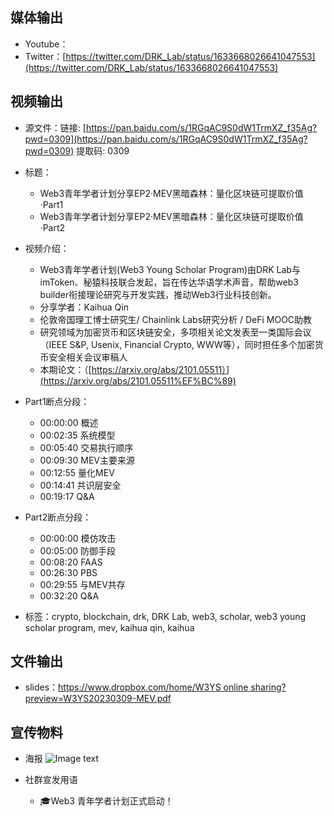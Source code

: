 ## 媒体输出

- Youtube：
- Twitter：[https://twitter.com/DRK_Lab/status/1633668026641047553](https://twitter.com/DRK_Lab/status/1633668026641047553)

## 视频输出

- 源文件：链接: [https://pan.baidu.com/s/1RGqAC9S0dW1TrmXZ_f35Ag?pwd=0309](https://pan.baidu.com/s/1RGqAC9S0dW1TrmXZ_f35Ag?pwd=0309) 提取码: 0309
- 标题：
    - Web3青年学者计划分享EP2·MEV黑暗森林：量化区块链可提取价值·Part1
    - Web3青年学者计划分享EP2·MEV黑暗森林：量化区块链可提取价值·Part2
- 视频介绍：
    - Web3青年学者计划(Web3 Young Scholar Program)由DRK Lab与imToken、秘猿科技联合发起，旨在传达华语学术声音，帮助web3 builder衔接理论研究与开发实践，推动Web3行业科技创新。
    - 分享学者：Kaihua Qin
    - 伦敦帝国理工博士研究生/ Chainlink Labs研究分析 / DeFi MOOC助教
    - 研究领域为加密货币和区块链安全，多项相关论文发表至一类国际会议（IEEE S&P, Usenix, Financial Crypto, WWW等），同时担任多个加密货币安全相关会议审稿人
    - 本期论文：<Quantifying Blockchain Extractable Value: How dark is the forest>（[https://arxiv.org/abs/2101.05511）](https://arxiv.org/abs/2101.05511%EF%BC%89)
- Part1断点分段：
    - 00:00:00 概述
    - 00:02:35 系统模型
    - 00:05:40 交易执行顺序
    - 00:09:30 MEV主要来源
    - 00:12:55 量化MEV
    - 00:14:41 共识层安全
    - 00:19:17 Q&A
    
- Part2断点分段：
    - 00:00:00 模仿攻击
    - 00:05:00 防御手段
    - 00:08:20 FAAS
    - 00:26:30 PBS
    - 00:29:55 与MEV共存
    - 00:32:20 Q&A

- 标签：crypto, blockchain, drk, DRK Lab, web3, scholar, web3 young scholar program, mev, kaihua qin, kaihua

## 文件输出

- slides：[https://www.dropbox.com/home/W3YS online sharing?preview=W3YS20230309-MEV.pdf](https://www.dropbox.com/home/W3YS%20online%20sharing?preview=W3YS20230309-MEV.pdf)

## 宣传物料

- 海报
![Image text](https://raw.github.com/yourName/repositpry/master/yourprojectName/img-folder/test.jpg)

- 社群宣发用语
    - 🎓Web3 青年学者计划正式启动！
